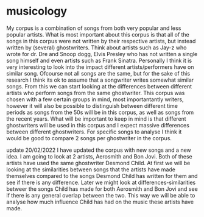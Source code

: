 # musicology
My corpus is a combination of songs from both very popular and less popular artists. What is most important about this corpus is that all of the songs in this corpus were not written by their respective artists, but instead written by (several) ghostwriters. Think about artists such as Jay-z who wrote for dr. Dre and Snoop dogg, Elvis Presley who has not written a single song himself and even artists such as Frank Sinatra. Personally I think it is very interesting to look into the impact different artists/performers have on similar song. Ofcourse not all songs are the same, but for the sake of this research I think its ok to assume that a songwriter writes somewhat similar songs.  From this we can start looking at the differences between different artists who perform songs from the same ghostwriter. This corpus was chosen with a few certain groups in mind, most importantantly writers, however it will also be possible to distinguish between different time periods as songs from the 50s will be in this corpus, as well as songs from the recent years. What will be important to keep in mind is that different ghostwriters will be used in this corpus and I expect massive differences between different ghostwriters. For specific songs to analyse I think it would be good to compare 2 songs per ghostwriter in the corpus.

update 20/02/2022
I have updated the corpus with new songs and a new idea. I am going to look at 2 artists, Aerosmith and Bon Jovi. Both of these artists have used the same ghostwriter Desmond Child. At first we will be looking at the similarities between songs that the artists have made themselves compared to the songs Desmond Child has written for them and see if there is any difference. Later we might look at differences-similarities betweer the songs Child has made for both Aerosmith and Bon Jovi and see if there is any general overlap between the two. This way we will be able to analyse how much influence Child has had on the music these artists have made.
